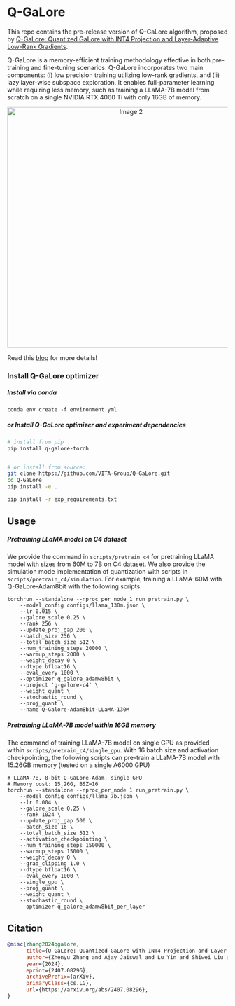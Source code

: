 # Q-GaLore

This repo contains the pre-release version of Q-GaLore algorithm, proposed by [Q-GaLore: Quantized GaLore with INT4 Projection and Layer-Adaptive Low-Rank Gradients](https://arxiv.org/abs/2407.08296).

Q-GaLore is a memory-efficient training methodology effective in both pre-training and fine-tuning scenarios. Q-GaLore incorporates two main components: (i) low precision training utilizing low-rank gradients, and (ii) lazy layer-wise subspace exploration. It enables full-parameter learning while requiring less memory, such as training a LLaMA-7B model from scratch on a single NVIDIA RTX 4060 Ti with only 16GB of memory.

<div align="center">
  <img src="imgs/q-galore.jpg" alt="Image 2" style="width: 550px; margin: 0 auto;">
</div>

Read this [blog](https://www.linkedin.com/pulse/introducing-galore-v2-q-galore-latest-milestone-low-rank-atlas-wang-lpijc/?trackingId=Yk7Uh3ptT0uoKE5TQwWPLA%3D%3D) for more details!

### Install Q-GaLore optimizer

##### Install via conda

```
conda env create -f environment.yml
```

##### or Install Q-GaLore optimizer and experiment dependencies

```bash
# install from pip
pip install q-galore-torch


# or install from source:
git clone https://github.com/VITA-Group/Q-GaLore.git
cd Q-GaLore
pip install -e .

pip install -r exp_requirements.txt
```

## Usage

##### Pretraining LLaMA model on C4 dataset

We provide the command in `scripts/pretrain_c4` for pretraining LLaMA model with sizes from 60M to 7B on C4 dataset. We also provide the simulation mode implementation of quantization with scripts in `scripts/pretrain_c4/simulation`.  For example, training a LLaMA-60M with Q-GaLore-Adam8bit with the following scripts.

```
torchrun --standalone --nproc_per_node 1 run_pretrain.py \
    --model_config configs/llama_130m.json \
    --lr 0.015 \
    --galore_scale 0.25 \
    --rank 256 \
    --update_proj_gap 200 \
    --batch_size 256 \
    --total_batch_size 512 \
    --num_training_steps 20000 \
    --warmup_steps 2000 \
    --weight_decay 0 \
    --dtype bfloat16 \
    --eval_every 1000 \
    --optimizer q_galore_adamw8bit \
    --project 'g-galore-c4' \
    --weight_quant \
    --stochastic_round \
    --proj_quant \
    --name Q-Galore-Adam8bit-LLaMA-130M
```

##### Pretraining LLaMA-7B model within 16GB memory

The command of training LLaMA-7B model on single GPU as provided within `scripts/pretrain_c4/single_gpu`. With 16 batch size and activation checkpointing, the following scripts can pre-train a LLaMA-7B model with 15.26GB memory (tested on a single A6000 GPU)

```
# LLaMA-7B, 8-bit Q-GaLore-Adam, single GPU
# Memory cost: 15.26G, BSZ=16
torchrun --standalone --nproc_per_node 1 run_pretrain.py \
    --model_config configs/llama_7b.json \
    --lr 0.004 \
    --galore_scale 0.25 \
    --rank 1024 \
    --update_proj_gap 500 \
    --batch_size 16 \
    --total_batch_size 512 \
    --activation_checkpointing \
    --num_training_steps 150000 \
    --warmup_steps 15000 \
    --weight_decay 0 \
    --grad_clipping 1.0 \
    --dtype bfloat16 \
    --eval_every 1000 \
    --single_gpu \
    --proj_quant \
    --weight_quant \
    --stochastic_round \
    --optimizer q_galore_adamw8bit_per_layer

```

## Citation

```bibtex
@misc{zhang2024qgalore,
      title={Q-GaLore: Quantized GaLore with INT4 Projection and Layer-Adaptive Low-Rank Gradients}, 
      author={Zhenyu Zhang and Ajay Jaiswal and Lu Yin and Shiwei Liu and Jiawei Zhao and Yuandong Tian and Zhangyang Wang},
      year={2024},
      eprint={2407.08296},
      archivePrefix={arXiv},
      primaryClass={cs.LG},
      url={https://arxiv.org/abs/2407.08296}, 
}
```
